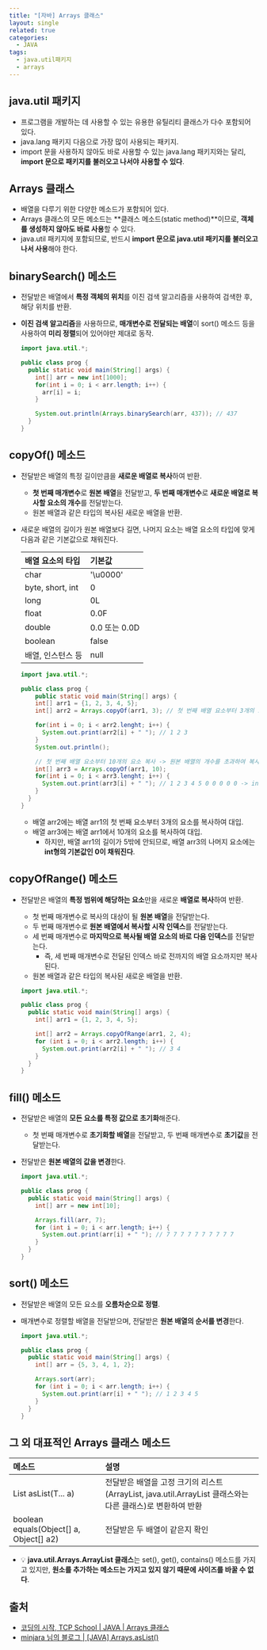 ```yaml
---
title: "[자바] Arrays 클래스"
layout: single
related: true
categories:
  - JAVA
tags:
  - java.util패키지
  - arrays
---
```


## java.util 패키지
- 프로그램을 개발하는 데 사용할 수 있는 유용한 유틸리티 클래스가 다수 포함되어 있다.
- java.lang 패키지 다음으로 가장 많이 사용되는 패키지.
- import 문을 사용하지 않아도 바로 사용할 수 있는 java.lang 패키지와는 달리, **import 문으로 패키지를 불러오고 나서야 사용할 수 있다**.

## Arrays 클래스
- 배열을 다루기 위한 다양한 메소드가 포함되어 있다.
- Arrays 클래스의 모든 메소드는 **클래스 메소드(static method)**이므로, **객체를 생성하지 않아도 바로 사용**할 수 있다.
- java.util 패키지에 포함되므로, 반드시 **import 문으로 java.util 패키지를 불러오고 나서 사용**해야 한다.

## binarySearch() 메소드
- 전달받은 배열에서 **특정 객체의 위치**를 이진 검색 알고리즘을 사용하여 검색한 후, 해당 위치를 반환.
- **이진 검색 알고리즘**을 사용하므로, **매개변수로 전달되는 배열**이 sort() 메소드 등을 사용하여 **미리 정렬**되어 있어야만 제대로 동작.

  ```java
  import java.util.*;
  
  public class prog {
    public static void main(String[] args) {
      int[] arr = new int[1000];
      for(int i = 0; i < arr.length; i++) {
        arr[i] = i;
      }

      System.out.println(Arrays.binarySearch(arr, 437)); // 437
    }
  }
  ```
  
## copyOf() 메소드
- 전달받은 배열의 특정 길이만큼을 **새로운 배열로 복사**하여 반환.
  - **첫 번째 매개변수**로 **원본 배열**을 전달받고, **두 번째 매개변수**로 **새로운 배열로 복사할 요소의 개수**를 전달받는다.
  - 원본 배열과 같은 타입의 복사된 새로운 배열을 반환.
  
- 새로운 배열의 길이가 원본 배열보다 길면, 나머지 요소는 배열 요소의 타입에 맞게 다음과 같은 기본값으로 채워진다.

  | 배열 요소의 타입 | 기본값 |
  |:----------------|:------|
  | char | '\u0000' |
  | byte, short, int | 0 |
  | long | 0L |
  | float | 0.0F |
  | double | 0.0 또는 0.0D |
  | boolean | false |
  | 배열, 인스턴스 등 | null |
  
  ```java
  import java.util.*;
  
  public class prog {
	  public static void main(String[] args) {
      int[] arr1 = {1, 2, 3, 4, 5};
      int[] arr2 = Arrays.copyOf(arr1, 3); // 첫 번째 배열 요소부터 3개의 요소 복사

      for(int i = 0; i < arr2.lenght; i++) {
        System.out.print(arr2[i] + " "); // 1 2 3 
      }
      System.out.println();

      // 첫 번째 배열 요소부터 10개의 요소 복사 -> 원본 배열의 개수를 초과하여 복사
      int[] arr3 = Arrays.copyOf(arr1, 10);
      for(int i = 0; i < arr3.lenght; i++) {
        System.out.print(arr3[i] + " "); // 1 2 3 4 5 0 0 0 0 0 -> int 타입이므로 0으로 채워짐
      }
    }
  }
  ```
  - 배열 arr2에는 배열 arr1의 첫 번째 요소부터 3개의 요소를 복사하여 대입.
  - 배열 arr3에는 배열 arr1에서 10개의 요소를 복사하여 대입.
    - 하지만, 배열 arr1의 길이가 5밖에 안되므로, 배열 arr3의 나머지 요소에는 **int형의 기본값인 0이 채워진다**.
    
## copyOfRange() 메소드
- 전달받은 배열의 **특정 범위에 해당하는 요소**만을 새로운 **배열로 복사**하여 반환.
  - 첫 번째 매개변수로 복사의 대상이 될 **원본 배열**을 전달받는다.
  - 두 번째 매개변수로 **원본 배열에서 복사할 시작 인덱스**를 전달받는다.
  - 세 번째 매개변수로 **마지막으로 복사될 배열 요소의 바로 다음 인덱스**를 전달받는다.
    - 즉, 세 번째 매개변수로 전달된 인덱스 바로 전까지의 배열 요소까지만 복사된다.
  - 원본 배열과 같은 타입의 복사된 새로운 배열을 반환.
  
  ```java
  import java.util.*;

  public class prog {
    public static void main(String[] args) {
      int[] arr1 = {1, 2, 3, 4, 5};

      int[] arr2 = Arrays.copyOfRange(arr1, 2, 4);
      for (int i = 0; i < arr2.length; i++) {
        System.out.print(arr2[i] + " "); // 3 4 
      }
    }
  }
  ```
  
## fill() 메소드
- 전달받은 배열의 **모든 요소를 특정 값으로 초기화**해준다.
  - 첫 번째 매개변수로 **초기화할 배열**을 전달받고, 두 번째 매개변수로 **초기값**을 전달받는다.
- 전달받은 **원본 배열의 값을 변경**한다.

  ```java
  import java.util.*;

  public class prog {
    public static void main(String[] args) {
      int[] arr = new int[10];

      Arrays.fill(arr, 7);
      for (int i = 0; i < arr.length; i++) {
        System.out.print(arr[i] + " "); // 7 7 7 7 7 7 7 7 7 7 
      }
    }
  }
  ```
  
## sort() 메소드
- 전달받은 배열의 모든 요소를 **오름차순으로 정렬**.
- 매개변수로 정렬할 배열을 전달받으며, 전달받은 **원본 배열의 순서를 변경**한다.

  ```java
  import java.util.*;

  public class prog {
    public static void main(String[] args) {
      int[] arr = {5, 3, 4, 1, 2};

      Arrays.sort(arr);
      for (int i = 0; i < arr.length; i++) {
        System.out.print(arr[i] + " "); // 1 2 3 4 5 
      }
    }
  }
  ```
  
## 그 외 대표적인 Arrays 클래스 메소드

  | 메소드 | 설명 |
  |:------|:------|
  | List<T> asList(T... a) | 전달받은 배열을 고정 크기의 리스트(ArrayList, java.util.ArrayList 클래스와는 다른 클래스)로 변환하여 반환 |
  | boolean equals(Object[] a, Object[] a2) | 전달받은 두 배열이 같은지 확인 |
  
  - 💡 **java.util.Arrays.ArrayList 클래스**는 set(), get(), contains() 메소드를 가지고 있지만, **원소를 추가하는 메소드는 가지고 있지 않기 때문에 사이즈를 바꿀 수 없다**.

## 출처
- [코딩의 시작, TCP School \| JAVA \| Arrays 클래스](https://www.tcpschool.com/java/java_api_arrays)
- [minjara 님의 블로그 \| [JAVA] Arrays.asList()](https://blog.naver.com/roropoly1/221140156345)
